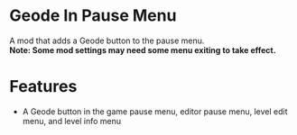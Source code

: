 # Geode In Pause Menu
A mod that adds a Geode button to the pause menu.\
**Note: Some mod settings may need some menu exiting to take effect.**

# Features
- A Geode button in the game pause menu, editor pause menu, level edit menu, and level info menu